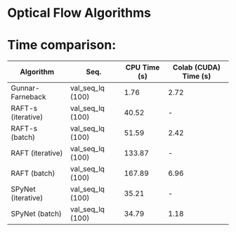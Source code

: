 # Optical Flow Algorithms



# Time comparison:

| Algorithm 				| Seq.				| CPU Time (s) 	| Colab (CUDA) Time (s) |  
| - 						|-					|-				|-						|  
| Gunnar-Farneback			| val_seq_lq (100) 	| 1.76 			| 2.72					| 
| RAFT-s (iterative)		| val_seq_lq (100) 	| 40.52 		| -						| 
| RAFT-s (batch)			| val_seq_lq (100) 	| 51.59 		| 2.42					|
| RAFT (iterative)			| val_seq_lq (100) 	| 133.87		| -						| 
| RAFT (batch)				| val_seq_lq (100) 	| 167.89 		| 6.96					|
| SPyNet (iterative)		| val_seq_lq (100) 	| 35.21			| -						| 
| SPyNet (batch)			| val_seq_lq (100) 	| 34.79 		| 1.18					| 




